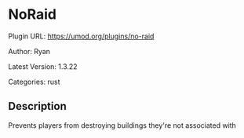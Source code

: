 # NoRaid

Plugin URL: https://umod.org/plugins/no-raid

Author: Ryan

Latest Version: 1.3.22

Categories: rust

## Description

Prevents players from destroying buildings they're not associated with
